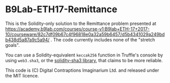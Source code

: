 B9Lab-ETH17-Remittance
======================

This is the Solidity-only solution to the Remittance problem presented at https://academy.b9lab.com/courses/course-v1:B9lab+ETH-17+2017-10/courseware/82c7df09b67c4f96818e0a32a59b6457/d5b4341029a249bdb438d5a87a9c5a94/ . The code currently includes none of the "stretch goals".

You can use a Solidity-equivalent `keccak256` function in Truffle's console by using `web3.sha3`, or the [solidity-sha3 library](https://github.com/raineorshine/solidity-sha3), that claims to be more reliable.

This code is (C) Digital Contraptions Imaginarium Ltd. and released under the MIT licence.

